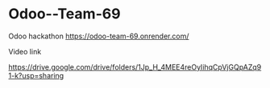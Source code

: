 # Odoo--Team-69
Odoo hackathon
https://odoo-team-69.onrender.com/


Video link 




https://drive.google.com/drive/folders/1Jp_H_4MEE4reOyIihqCpVjGQpAZq91-k?usp=sharing
